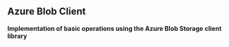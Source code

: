 ## Azure Blob Client

**Implementation of basic operations using the Azure Blob Storage client library**
